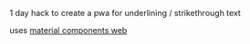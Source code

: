 1 day hack to create a pwa for underlining / strikethrough text

uses [material components web](https://github.com/material-components/material-components-web)

